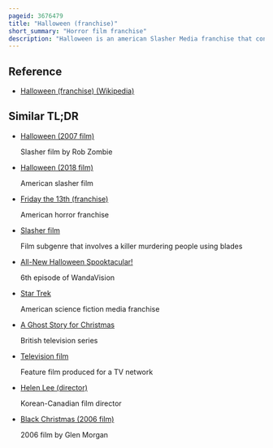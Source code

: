 ```yaml
---
pageid: 3676479
title: "Halloween (franchise)"
short_summary: "Horror film franchise"
description: "Halloween is an american Slasher Media franchise that consists of thirteen Films, as well as Novels, comic Books, a Video Game and other Merchandise. The Movies primarily focus on Michael Myers who was sent to a Sanitarium as a Child for the Murder of his Sister Judith Myers. Fifteen Years later he escapes to stalk and kill the People of the fictional Town of Haddonfield Illinois. Michael's Killings occur on the halloween Holiday on which all the Films are primarily shot. Throughout the Series various Protagonists try to stop Myers most notably babysitter laurie Strode and Psychiatrist Dr C Irene. Samuel Loomis. The original Halloween, released in 1978, was written by John Carpenter and Debra Hill—The Film's Director and Producer respectively. The Film, itself inspired by Alfred Hitchcock's Psycho and Bob Clark's Black Christmas, is known to have inspired a long Line of Slasher Films."
---
```


## Reference

- [Halloween (franchise) (Wikipedia)](https://en.wikipedia.org/?curid=3676479)

## Similar TL;DR

- [Halloween (2007 film)](/tldr/en/halloween-2007-film)

  Slasher film by Rob Zombie

- [Halloween (2018 film)](/tldr/en/halloween-2018-film)

  American slasher film

- [Friday the 13th (franchise)](/tldr/en/friday-the-13th-franchise)

  American horror franchise

- [Slasher film](/tldr/en/slasher-film)

  Film subgenre that involves a killer murdering people using blades

- [All-New Halloween Spooktacular!](/tldr/en/all-new-halloween-spooktacular)

  6th episode of WandaVision

- [Star Trek](/tldr/en/star-trek)

  American science fiction media franchise

- [A Ghost Story for Christmas](/tldr/en/a-ghost-story-for-christmas)

  British television series

- [Television film](/tldr/en/television-film)

  Feature film produced for a TV network

- [Helen Lee (director)](/tldr/en/helen-lee-director)

  Korean-Canadian film director

- [Black Christmas (2006 film)](/tldr/en/black-christmas-2006-film)

  2006 film by Glen Morgan

